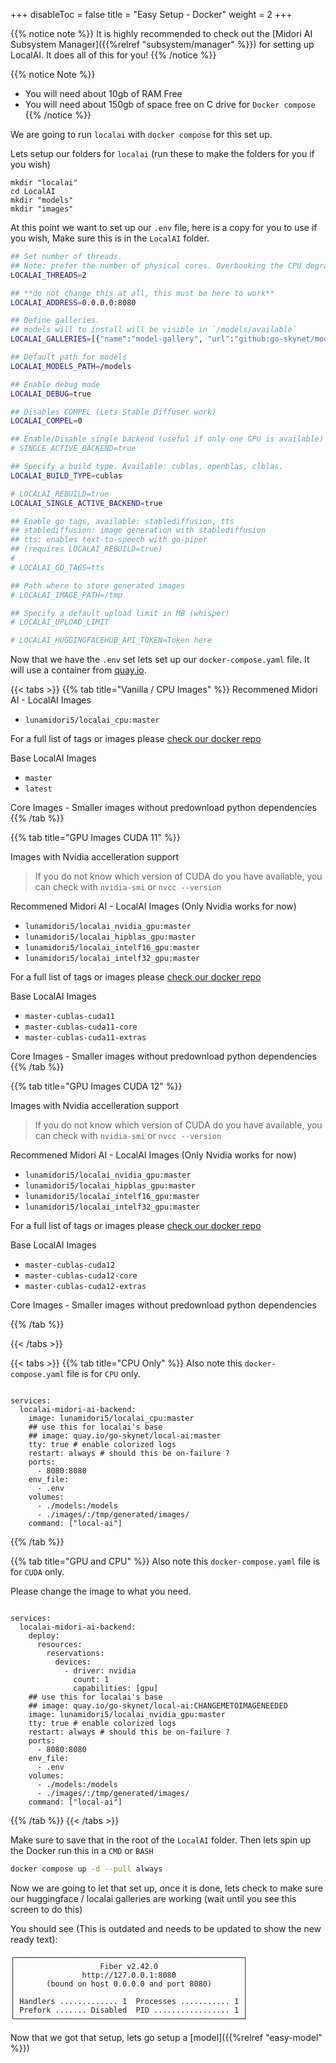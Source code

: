 
+++
disableToc = false
title = "Easy Setup - Docker"
weight = 2
+++

{{% notice note %}}
It is highly recommended to check out the [Midori AI Subsystem Manager]({{%relref "subsystem/manager" %}}) for setting up LocalAI. It does all of this for you!
{{% /notice %}}

{{% notice Note %}}
- You will need about 10gb of RAM Free
- You will need about 150gb of space free on C drive for ``Docker compose``
{{% /notice %}}

We are going to run `localai` with `docker compose` for this set up.

Lets setup our folders for ``localai`` (run these to make the folders for you if you wish)
```batch
mkdir "localai"
cd LocalAI
mkdir "models"
mkdir "images"
```

At this point we want to set up our `.env` file, here is a copy for you to use if you wish, Make sure this is in the ``LocalAI`` folder.

```bash
## Set number of threads.
## Note: prefer the number of physical cores. Overbooking the CPU degrades performance notably.
LOCALAI_THREADS=2

## **do not change this at all, this must be here to work**
LOCALAI_ADDRESS=0.0.0.0:8080

## Define galleries.
## models will to install will be visible in `/models/available`
LOCALAI_GALLERIES=[{"name":"model-gallery", "url":"github:go-skynet/model-gallery/index.yaml"}, {"url": "github:go-skynet/model-gallery/huggingface.yaml","name":"huggingface"}]

## Default path for models
LOCALAI_MODELS_PATH=/models

## Enable debug mode
LOCALAI_DEBUG=true

## Disables COMPEL (Lets Stable Diffuser work)
LOCALAI_COMPEL=0

## Enable/Disable single backend (useful if only one GPU is available)
# SINGLE_ACTIVE_BACKEND=true

## Specify a build type. Available: cublas, openblas, clblas.
LOCALAI_BUILD_TYPE=cublas

# LOCALAI_REBUILD=true
LOCALAI_SINGLE_ACTIVE_BACKEND=true

## Enable go tags, available: stablediffusion, tts
## stablediffusion: image generation with stablediffusion
## tts: enables text-to-speech with go-piper 
## (requires LOCALAI_REBUILD=true)
#
# LOCALAI_GO_TAGS=tts

## Path where to store generated images
# LOCALAI_IMAGE_PATH=/tmp

## Specify a default upload limit in MB (whisper)
# LOCALAI_UPLOAD_LIMIT

# LOCALAI_HUGGINGFACEHUB_API_TOKEN=Token here
```


Now that we have the `.env` set lets set up our `docker-compose.yaml` file.
It will use a container from [quay.io](https://quay.io/repository/go-skynet/local-ai?tab=tags).

{{< tabs >}}
{{% tab title="Vanilla / CPU Images" %}}
Recommened Midori AI - LocalAI Images
- `lunamidori5/localai_cpu:master`

For a full list of tags or images please [check our docker repo](https://hub.docker.com/r/lunamidori5/localai_cpu/tags)

Base LocalAI Images
- `master`
- `latest`

Core Images - Smaller images without predownload python dependencies
{{% /tab %}}

{{% tab title="GPU Images CUDA 11" %}}

Images with Nvidia accelleration support

> If you do not know which version of CUDA do you have available, you can check with `nvidia-smi` or `nvcc --version`

Recommened Midori AI - LocalAI Images (Only Nvidia works for now)
- `lunamidori5/localai_nvidia_gpu:master`
- `lunamidori5/localai_hipblas_gpu:master`
- `lunamidori5/localai_intelf16_gpu:master`
- `lunamidori5/localai_intelf32_gpu:master`

For a full list of tags or images please [check our docker repo](https://hub.docker.com/r/lunamidori5)

Base LocalAI Images
- `master-cublas-cuda11`
- `master-cublas-cuda11-core`
- `master-cublas-cuda11-extras`

Core Images - Smaller images without predownload python dependencies
{{% /tab %}}

{{% tab title="GPU Images CUDA 12" %}}

Images with Nvidia accelleration support

> If you do not know which version of CUDA do you have available, you can check with `nvidia-smi` or `nvcc --version`

Recommened Midori AI - LocalAI Images (Only Nvidia works for now)
- `lunamidori5/localai_nvidia_gpu:master`
- `lunamidori5/localai_hipblas_gpu:master`
- `lunamidori5/localai_intelf16_gpu:master`
- `lunamidori5/localai_intelf32_gpu:master`

For a full list of tags or images please [check our docker repo](https://hub.docker.com/r/lunamidori5)

Base LocalAI Images
- `master-cublas-cuda12`
- `master-cublas-cuda12-core`
- `master-cublas-cuda12-extras`

Core Images - Smaller images without predownload python dependencies

{{% /tab %}}

{{< /tabs >}}

{{< tabs >}}
{{% tab title="CPU Only" %}}
Also note this `docker-compose.yaml` file is for `CPU` only.

```docker

services:
  localai-midori-ai-backend:
    image: lunamidori5/localai_cpu:master
    ## use this for localai's base 
    ## image: quay.io/go-skynet/local-ai:master
    tty: true # enable colorized logs
    restart: always # should this be on-failure ?
    ports:
      - 8080:8080
    env_file:
      - .env
    volumes:
      - ./models:/models
      - ./images/:/tmp/generated/images/
    command: ["local-ai"]
```
{{% /tab %}}

{{% tab title="GPU and CPU" %}}
Also note this `docker-compose.yaml` file is for `CUDA` only.

Please change the image to what you need.

```docker

services:
  localai-midori-ai-backend:
    deploy:
      resources:
        reservations:
          devices:
            - driver: nvidia
              count: 1
              capabilities: [gpu]
    ## use this for localai's base 
    ## image: quay.io/go-skynet/local-ai:CHANGEMETOIMAGENEEDED
    image: lunamidori5/localai_nvidia_gpu:master
    tty: true # enable colorized logs
    restart: always # should this be on-failure ?
    ports:
      - 8080:8080
    env_file:
      - .env
    volumes:
      - ./models:/models
      - ./images/:/tmp/generated/images/
    command: ["local-ai"]
```
{{% /tab %}}
{{< /tabs >}}


Make sure to save that in the root of the `LocalAI` folder. Then lets spin up the Docker run this in a `CMD` or `BASH`

```bash
docker compose up -d --pull always
```


Now we are going to let that set up, once it is done, lets check to make sure our huggingface / localai galleries are working (wait until you see this screen to do this)

You should see (This is outdated and needs to be updated to show the new ready text):
```
┌───────────────────────────────────────────────────┐
│                   Fiber v2.42.0                   │
│               http://127.0.0.1:8080               │
│       (bound on host 0.0.0.0 and port 8080)       │
│                                                   │
│ Handlers ............. 1  Processes ........... 1 │
│ Prefork ....... Disabled  PID ................. 1 │
└───────────────────────────────────────────────────┘
```

Now that we got that setup, lets go setup a [model]({{%relref "easy-model" %}})
